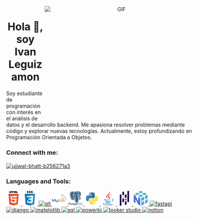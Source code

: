 <a target="_blank" align="center">
  <img align="right" top="500" height="300" width="400" alt="GIF" src="https://media.giphy.com/media/v1.Y2lkPTc5MGI3NjExaDZxZGt6bnZuOGxmcjd3YmlqOG42ZjRoNWw3c2Q3MWxnYnJqaXY4cSZlcD12MV9pbnRlcm5hbF9naWZfYnlfaWQmY3Q9Zw/qgQUggAC3Pfv687qPC/giphy.gif">
</a>
<h1 align="center">Hola 👋, soy Ivan Leguizamon</h1>

Soy estudiante de programación con interés en el análisis de datos y el desarrollo backend. Me apasiona resolver problemas mediante código y explorar nuevas tecnologías. Actualmente, estoy profundizando en Programación Orientada a Objetos.  

<h3 align="left">Connect with me:</h3>
<p align="left">
<a href="https://www.linkedin.com/in/ivan-leguizamon29/" target="blank"><img align="center" src="https://raw.githubusercontent.com/rahuldkjain/github-profile-readme-generator/master/src/images/icons/Social/linked-in-alt.svg" alt="ujjwal-bhatt-b256271a3" height="30" width="40" /></a>
</p>

<h3 align="left">Languages and Tools:</h3>

<p align="left">  
  <!-- HTML -->
  <a href="https://www.w3.org/html/" target="_blank" rel="noreferrer">  
    <img src="https://raw.githubusercontent.com/devicons/devicon/master/icons/html5/html5-original-wordmark.svg" alt="html5" width="40" height="40"/>  
  </a>  
  <!-- CSS -->
  <a href="https://www.w3schools.com/css/" target="_blank" rel="noreferrer">  
    <img src="https://raw.githubusercontent.com/devicons/devicon/master/icons/css3/css3-original-wordmark.svg" alt="css3" width="40" height="40"/>  
  </a>  
  <!-- Git -->
  <a href="https://git-scm.com/" target="_blank" rel="noreferrer">  
    <img src="https://www.vectorlogo.zone/logos/git-scm/git-scm-icon.svg" alt="git" width="40" height="40"/>  
  </a>  
  <!-- MySQL -->
  <a href="https://www.mysql.com/" target="_blank" rel="noreferrer">  
    <img src="https://raw.githubusercontent.com/devicons/devicon/master/icons/mysql/mysql-original-wordmark.svg" alt="mysql" width="40" height="40"/>  
  </a>  
  <!-- PostgreSQL -->
  <a href="https://www.postgresql.org" target="_blank" rel="noreferrer">  
    <img src="https://raw.githubusercontent.com/devicons/devicon/master/icons/postgresql/postgresql-original-wordmark.svg" alt="postgresql" width="40" height="40"/>  
  </a>  
  <!-- Python -->
  <a href="https://www.python.org/" target="_blank" rel="noreferrer">  
    <img src="https://raw.githubusercontent.com/devicons/devicon/master/icons/python/python-original.svg" alt="python" width="40" height="40"/>  
  </a>  
  <!-- Java -->
  <a href="https://www.java.com/" target="_blank" rel="noreferrer">  
    <img src="https://raw.githubusercontent.com/devicons/devicon/master/icons/java/java-original.svg" alt="java" width="40" height="40"/>  
  </a>  
  <!-- Pandas -->
  <a href="https://pandas.pydata.org/" target="_blank" rel="noreferrer">  
    <img src="https://raw.githubusercontent.com/devicons/devicon/master/icons/pandas/pandas-original.svg" alt="pandas" width="40" height="40"/>  
  </a>  
  <!-- NumPy -->
  <a href="https://numpy.org/" target="_blank" rel="noreferrer">  
    <img src="https://raw.githubusercontent.com/devicons/devicon/master/icons/numpy/numpy-original.svg" alt="numpy" width="40" height="40"/>  
  </a>  
  <!-- FastAPI -->
  <a href="https://fastapi.tiangolo.com/" target="_blank" rel="noreferrer">  
    <img src="https://cdn.worldvectorlogo.com/logos/fastapi.svg" alt="fastapi" width="40" height="40"/>  
  </a>  
  <!-- Django -->
  <a href="https://www.djangoproject.com/" target="_blank" rel="noreferrer">  
    <img src="https://cdn.worldvectorlogo.com/logos/django.svg" alt="django" width="40" height="40"/>  
  </a>  
  <!-- Matplotlib -->
  <a href="https://matplotlib.org/" target="_blank" rel="noreferrer">  
    <img src="https://upload.wikimedia.org/wikipedia/commons/8/84/Matplotlib_icon.svg" alt="matplotlib" width="40" height="40"/>  
  </a>  
  <!-- SQL -->
  <a href="https://www.w3schools.com/sql/" target="_blank" rel="noreferrer">  
    <img src="https://www.svgrepo.com/show/331760/sql-database-generic.svg" alt="sql" width="40" height="40"/>  
  </a>  
  <!-- Power BI -->
  <a href="https://powerbi.microsoft.com/" target="_blank" rel="noreferrer">  
    <img src="https://www.vectorlogo.zone/logos/microsoft_powerbi/microsoft_powerbi-icon.svg" alt="powerbi" width="40" height="40"/>  
  </a>  
  <!-- Looker Studio -->
  <a href="https://lookerstudio.google.com/" target="_blank" rel="noreferrer">  
    <img src="https://www.gstatic.com/analytics-suite/header/suite/v2/ic_data_studio.svg" alt="looker studio" width="40" height="40"/>  
  </a>  
  <!-- Notion -->
  <a href="https://www.notion.so/" target="_blank" rel="noreferrer">  
    <img src="https://upload.wikimedia.org/wikipedia/commons/4/45/Notion_app_logo.png" alt="notion" width="40" height="40"/>  
  </a>  
</p>





